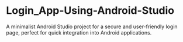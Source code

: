 # Login_App-Using-Android-Studio
A minimalist Android Studio project for a secure and user-friendly login page, perfect for quick integration into Android applications.
